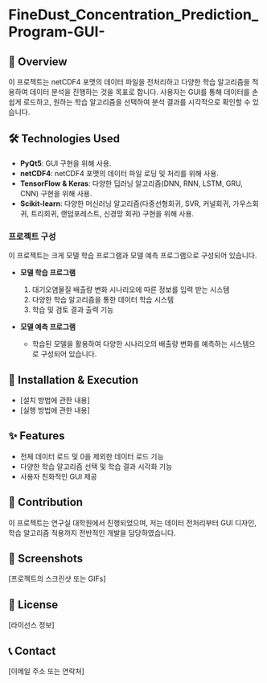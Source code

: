 # FineDust_Concentration_Prediction_Program-GUI-


## 📌 Overview
이 프로젝트는 netCDF4 포맷의 데이터 파일을 전처리하고 다양한 학습 알고리즘을 적용하여 데이터 분석을 진행하는 것을 목표로 합니다. 사용자는 GUI를 통해 데이터를 손쉽게 로드하고, 원하는 학습 알고리즘을 선택하여 분석 결과를 시각적으로 확인할 수 있습니다.

## 🛠️ Technologies Used

- **PyQt5**: GUI 구현을 위해 사용.
- **netCDF4**: netCDF4 포맷의 데이터 파일 로딩 및 처리를 위해 사용.
- **TensorFlow & Keras**: 다양한 딥러닝 알고리즘(DNN, RNN, LSTM, GRU, CNN) 구현을 위해 사용.
- **Scikit-learn**: 다양한 머신러닝 알고리즘(다중선형회귀, SVR, 커널회귀, 가우스회귀, 트리회귀, 랜덤포레스트, 신경망 회귀) 구현을 위해 사용.

### 프로젝트 구성

이 프로젝트는 크게 모델 학습 프로그램과 모델 예측 프로그램으로 구성되어 있습니다. 

- **모델 학습 프로그램**
  1. 대기오염물질 배출량 변화 시나리오에 따른 정보를 입력 받는 시스템
  2. 다양한 학습 알고리즘을 통한 데이터 학습 시스템
  3. 학습 및 검토 결과 출력 기능

- **모델 예측 프로그램**
  - 학습된 모델을 활용하여 다양한 시나리오의 배출량 변화를 예측하는 시스템으로 구성되어 있습니다.

## 🚀 Installation & Execution
- [설치 방법에 관한 내용]
- [실행 방법에 관한 내용]

## ✨ Features
- 전체 데이터 로드 및 0을 제외한 데이터 로드 기능
- 다양한 학습 알고리즘 선택 및 학습 결과 시각화 기능
- 사용자 친화적인 GUI 제공

## 🤝 Contribution
이 프로젝트는 연구실 대학원에서 진행되었으며, 저는 데이터 전처리부터 GUI 디자인, 학습 알고리즘 적용까지 전반적인 개발을 담당하였습니다.

## 📸 Screenshots
[프로젝트의 스크린샷 또는 GIFs]

## 📜 License
[라이선스 정보]

## 📞 Contact
[이메일 주소 또는 연락처]
